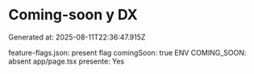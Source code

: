 # Coming-soon y DX

Generated at: 2025-08-11T22:36:47.915Z

feature-flags.json: present
flag comingSoon: true
ENV COMING_SOON: absent
app/page.tsx presente: Yes
